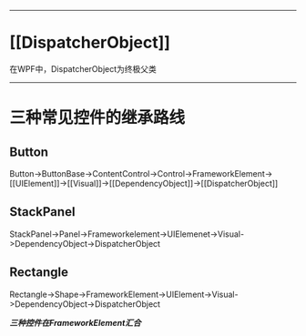***

# [[DispatcherObject]]

在WPF中，DispatcherObject为终极父类

***

# 三种常见控件的继承路线

## Button

Button->ButtonBase->ContentControl->Control->FrameworkElement->[[UIElement]]->[[Visual]]->[[DependencyObject]]->[[DispatcherObject]]

## StackPanel

StackPanel->Panel->Frameworkelement->UIElemenet->Visual->DependencyObject->DispatcherObject

## Rectangle

Rectangle->Shape->FrameworkElement->UIElement->Visual->DependencyObject->DispatcherObject

***三种控件在FrameworkElement汇合***

